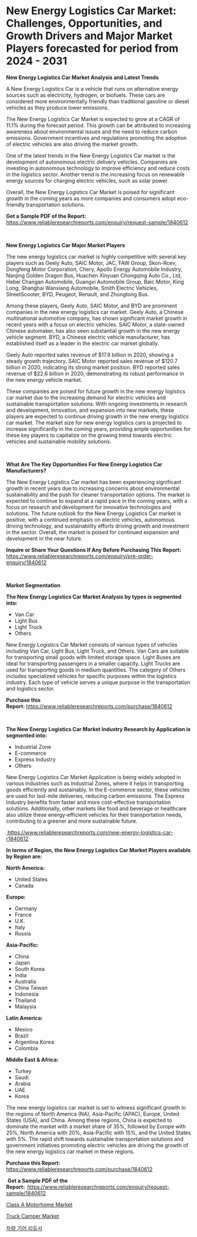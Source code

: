 <p><h1>New Energy Logistics Car Market: Challenges, Opportunities, and Growth Drivers and Major Market Players forecasted for period from 2024 - 2031</h1></p><p><strong>New Energy Logistics Car Market Analysis and Latest Trends</strong></p>
<p><p>A New Energy Logistics Car is a vehicle that runs on alternative energy sources such as electricity, hydrogen, or biofuels. These cars are considered more environmentally friendly than traditional gasoline or diesel vehicles as they produce lower emissions. </p><p>The New Energy Logistics Car Market is expected to grow at a CAGR of 11.1% during the forecast period. This growth can be attributed to increasing awareness about environmental issues and the need to reduce carbon emissions. Government incentives and regulations promoting the adoption of electric vehicles are also driving the market growth.</p><p>One of the latest trends in the New Energy Logistics Car market is the development of autonomous electric delivery vehicles. Companies are investing in autonomous technology to improve efficiency and reduce costs in the logistics sector. Another trend is the increasing focus on renewable energy sources for charging electric vehicles, such as solar power.</p><p>Overall, the New Energy Logistics Car Market is poised for significant growth in the coming years as more companies and consumers adopt eco-friendly transportation solutions.</p></p>
<p><strong>Get a Sample PDF of the Report:&nbsp;</strong> <a href="https://www.reliableresearchreports.com/enquiry/request-sample/1840612">https://www.reliableresearchreports.com/enquiry/request-sample/1840612</a></p>
<p>&nbsp;</p>
<p><strong>New Energy Logistics Car Major Market Players</strong></p>
<p><p>The new energy logistics car market is highly competitive with several key players such as Geely Auto, SAIC Motor, JAC, FAW Group, Skon-Rcev, Dongfeng Motor Corporation, Chery, Apollo Energy Automobile Industry, Nanjing Golden Dragon Bus, Huachen Xinyuan Chongqing Auto Co., Ltd, Hebei Changan Automobile, Guangxi Automobile Group, Baic Motor, King Long, Shanghai Wanxiang Automobile, Smith Electric Vehicles, StreetScooter, BYD, Peugeot, Renault, and Zhongtong Bus.</p><p>Among these players, Geely Auto, SAIC Motor, and BYD are prominent companies in the new energy logistics car market. Geely Auto, a Chinese multinational automotive company, has shown significant market growth in recent years with a focus on electric vehicles. SAIC Motor, a state-owned Chinese automaker, has also seen substantial growth in the new energy vehicle segment. BYD, a Chinese electric vehicle manufacturer, has established itself as a leader in the electric car market globally.</p><p>Geely Auto reported sales revenue of $17.8 billion in 2020, showing a steady growth trajectory. SAIC Motor reported sales revenue of $120.7 billion in 2020, indicating its strong market position. BYD reported sales revenue of $22.6 billion in 2020, demonstrating its robust performance in the new energy vehicle market.</p><p>These companies are poised for future growth in the new energy logistics car market due to the increasing demand for electric vehicles and sustainable transportation solutions. With ongoing investments in research and development, innovation, and expansion into new markets, these players are expected to continue driving growth in the new energy logistics car market. The market size for new energy logistics cars is projected to increase significantly in the coming years, providing ample opportunities for these key players to capitalize on the growing trend towards electric vehicles and sustainable mobility solutions.</p></p>
<p>&nbsp;</p>
<p><strong>What Are The Key Opportunities For New Energy Logistics Car Manufacturers?</strong></p>
<p><p>The New Energy Logistics Car market has been experiencing significant growth in recent years due to increasing concerns about environmental sustainability and the push for cleaner transportation options. The market is expected to continue to expand at a rapid pace in the coming years, with a focus on research and development for innovative technologies and solutions. The future outlook for the New Energy Logistics Car market is positive, with a continued emphasis on electric vehicles, autonomous driving technology, and sustainability efforts driving growth and investment in the sector. Overall, the market is poised for continued expansion and development in the near future.</p></p>
<p><strong>Inquire or Share Your Questions If Any Before Purchasing This Report:</strong> <a href="https://www.reliableresearchreports.com/enquiry/pre-order-enquiry/1840612">https://www.reliableresearchreports.com/enquiry/pre-order-enquiry/1840612</a></p>
<p>&nbsp;</p>
<p><strong>Market Segmentation</strong></p>
<p><strong>The New Energy Logistics Car Market Analysis by types is segmented into:</strong></p>
<p><ul><li>Van Car</li><li>Light Bus</li><li>Light Truck</li><li>Others</li></ul></p>
<p><p>New Energy Logistics Car Market consists of various types of vehicles including Van Car, Light Bus, Light Truck, and Others. Van Cars are suitable for transporting small goods with limited storage space. Light Buses are ideal for transporting passengers in a smaller capacity. Light Trucks are used for transporting goods in medium quantities. The category of Others includes specialized vehicles for specific purposes within the logistics industry. Each type of vehicle serves a unique purpose in the transportation and logistics sector.</p></p>
<p><strong>Purchase this Report:&nbsp;</strong><a href="https://www.reliableresearchreports.com/purchase/1840612">https://www.reliableresearchreports.com/purchase/1840612</a></p>
<p>&nbsp;</p>
<p><strong>The New Energy Logistics Car Market Industry Research by Application is segmented into:</strong></p>
<p><ul><li>Industrial Zone</li><li>E-commerce</li><li>Express Industry</li><li>Others</li></ul></p>
<p><p>New Energy Logistics Car Market Application is being widely adopted in various industries such as Industrial Zones, where it helps in transporting goods efficiently and sustainably. In the E-commerce sector, these vehicles are used for last-mile deliveries, reducing carbon emissions. The Express Industry benefits from faster and more cost-effective transportation solutions. Additionally, other markets like food and beverage or healthcare also utilize these energy-efficient vehicles for their transportation needs, contributing to a greener and more sustainable future.</p></p>
<p><a href="https://www.reliableresearchreports.com/new-energy-logistics-car-r1840612">&nbsp;https://www.reliableresearchreports.com/new-energy-logistics-car-r1840612</a></p>
<p><strong>In terms of Region, the New Energy Logistics Car Market Players available by Region are:</strong></p>
<p>
    <p> <strong> North America: </strong>
        <ul>
            <li>United States</li>
            <li>Canada</li>
        </ul>
        </p> 
    <p> <strong> Europe: </strong>
        <ul>
            <li>Germany</li>
            <li>France</li>
            <li>U.K.</li>
            <li>Italy</li>
            <li>Russia</li>
        </ul>
        </p> 
    <p> <strong> Asia-Pacific: </strong>
        <ul>
            <li>China</li>
            <li>Japan</li>
            <li>South Korea</li>
            <li>India</li>
            <li>Australia</li>
            <li>China Taiwan</li>
            <li>Indonesia</li>
            <li>Thailand</li>
            <li>Malaysia</li>
        </ul>
        </p> 
    <p> <strong> Latin America: </strong>
        <ul>
            <li>Mexico</li>
            <li>Brazil</li>
            <li>Argentina Korea</li>
            <li>Colombia</li>
        </ul>
        </p> 
    <p> <strong> Middle East & Africa: </strong>
        <ul>
            <li>Turkey</li>
            <li>Saudi</li>
            <li>Arabia</li>
            <li>UAE</li>
            <li>Korea</li>
        </ul>
    </p>
    </p>
<p><p>The new energy logistics car market is set to witness significant growth in the regions of North America (NA), Asia-Pacific (APAC), Europe, United States (USA), and China. Among these regions, China is expected to dominate the market with a market share of 35%, followed by Europe with 25%, North America with 20%, Asia-Pacific with 15%, and the United States with 5%. The rapid shift towards sustainable transportation solutions and government initiatives promoting electric vehicles are driving the growth of the new energy logistics car market in these regions.</p></p>
<p><strong>Purchase this Report: </strong><a href="https://www.reliableresearchreports.com/purchase/1840612">https://www.reliableresearchreports.com/purchase/1840612</a></p>
<p>&nbsp;<strong>Get a Sample PDF of the Report:&nbsp;&nbsp;</strong><a href="https://www.reliableresearchreports.com/enquiry/request-sample/1840612">https://www.reliableresearchreports.com/enquiry/request-sample/1840612</a></p>
<p><strong></strong></p>
<p><p><a href="https://github.com/vregtldg37/Market-Research-Report-List-1/blob/main/class-a-motorhome-market.md">Class A Motorhome Market</a></p><p><a href="https://github.com/syaifulanwaramsyori/Market-Research-Report-List-1/blob/main/truck-camper-market.md">Truck Camper Market</a></p><p><a href="https://github.com/Madalyell456456/Market-Research-Report-List-2/blob/main/3928194115119.md">차량 기어 리듀서</a></p></p>